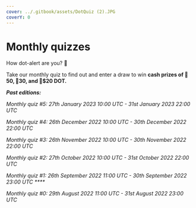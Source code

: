 ```yaml
---
cover: ../.gitbook/assets/DotQuiz (2).JPG
coverY: 0
---
```


# Monthly quizzes

How dot-alert are you? 👀

Take our monthly quiz to find out and enter a draw to win **cash prizes of 🥇$50, 🥈$30, and 🥉$20 DOT.**&#x20;



_**Past editions:**_

_Monthly quiz #5: 27th January 2023 10:00 UTC - 31st January 2023 22:00 UTC_

_Monthly quiz #4: 26th December 2022 10:00 UTC - 30th December 2022 22:00 UTC_

_Monthly quiz #3: 26th November 2022 10:00 UTC - 30th November 2022 22:00 UTC_

_Monthly quiz #2: 27th October 2022 10:00 UTC - 31st October 2022 22:00 UTC_

_Monthly quiz #1: 26th September 2022 11:00 UTC - 30th September 2022 23:00 UTC  ****_&#x20;

_Monthly quiz #0: 29th August 2022 11:00 UTC - 31st August 2022 23:00 UTC_&#x20;

